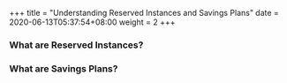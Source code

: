 +++
title = "Understanding Reserved Instances and Savings Plans"
date =  2020-06-13T05:37:54+08:00
weight = 2
+++

### What are Reserved Instances?

### What are Savings Plans?

